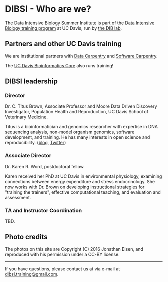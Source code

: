 # DIBSI - Who are we?

The Data Intensive Biology Summer Institute is part of the
[Data Intensive Biology training program](https://dib-training.readthedocs.org/)
at UC Davis, run by [the DIB lab](http://ivory.idyll.org/lab).

## Partners and other UC Davis training

We are institutional partners with
[Data Carpentry](http://www.datacarpentry.org/) and
[Software Carpentry](https://software-carpentry.org/).

The
[UC Davis Bioinformatics Core](http://bioinformatics.ucdavis.edu/training/)
also runs training!

## DIBSI leadership

### Director

Dr. C. Titus Brown, Associate Professor and Moore Data Driven
Discovery Investigator, Population Health and Reproduction, UC Davis
School of Veterinary Medicine.

Titus is a bioinformatician and genomics researcher with expertise in
DNA sequencing analysis, non-model organism genomics, software
development, and training.  He has many interests in open science and
reproducibility.  ([blog](http://ivory.idyll.org/blog/),
[Twitter](http://twitter.com/ctitusbrown))

### Associate Director

Dr. Karen R. Word, postdoctoral fellow.


Karen received her PhD at UC Davis in environmental physiology,
examining connections between energy expenditure and stress
endocrinology.  She now works with Dr. Brown on developing
instructional strategies for "training the trainers", effective
computational teaching, and evaluation and assessment.

### TA and Instructor Coordination

TBD.

## Photo credits

The photos on this site are Copyright (C) 2016 Jonathan Eisen, and reproduced
with his permission under a CC-BY license.

----

If you have questions, please contact us at via e-mail at [dibsi.training@gmail.com](mailto:dibsi.training@gmail.com).
